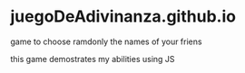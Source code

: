 # juegoDeAdivinanza.github.io
game to choose  ramdonly the names of your friens

this game demostrates my abilities using JS 
